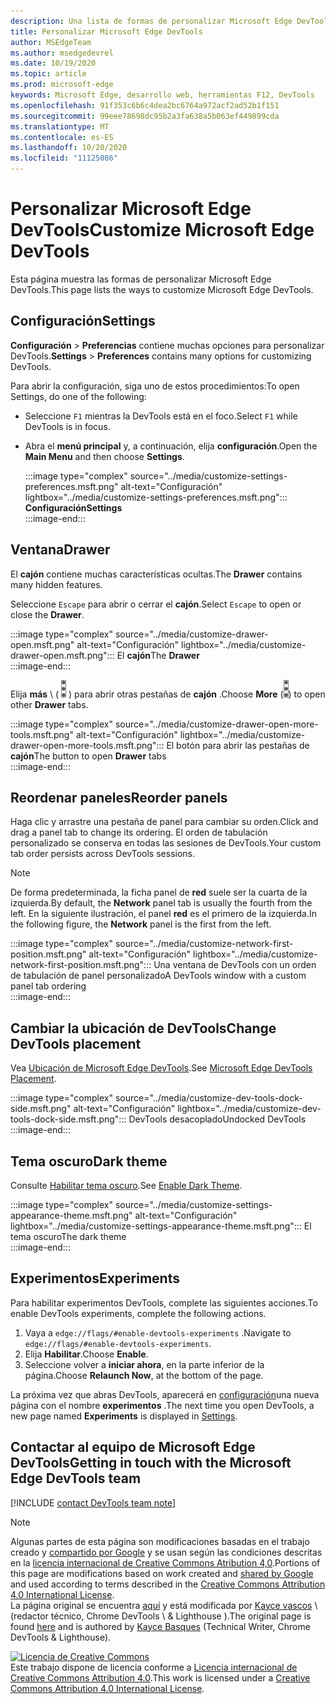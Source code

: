 ```yaml
---
description: Una lista de formas de personalizar Microsoft Edge DevTools
title: Personalizar Microsoft Edge DevTools
author: MSEdgeTeam
ms.author: msedgedevrel
ms.date: 10/19/2020
ms.topic: article
ms.prod: microsoft-edge
keywords: Microsoft Edge, desarrollo web, herramientas F12, DevTools
ms.openlocfilehash: 91f353c6b6c4dea2bc6764a972acf2ad52b1f151
ms.sourcegitcommit: 99eee78698dc95b2a3fa638a5b063ef449899cda
ms.translationtype: MT
ms.contentlocale: es-ES
ms.lasthandoff: 10/20/2020
ms.locfileid: "11125086"
---
```

<!-- Copyright Kayce Basques 

   Licensed under the Apache License, Version 2.0 (the "License");
   you may not use this file except in compliance with the License.
   You may obtain a copy of the License at

       https://www.apache.org/licenses/LICENSE-2.0

   Unless required by applicable law or agreed to in writing, software
   distributed under the License is distributed on an "AS IS" BASIS,
   WITHOUT WARRANTIES OR CONDITIONS OF ANY KIND, either express or implied.
   See the License for the specific language governing permissions and
   limitations under the License.  -->

# <span data-ttu-id="3e7bf-104">Personalizar Microsoft Edge DevTools</span><span class="sxs-lookup"><span data-stu-id="3e7bf-104">Customize Microsoft Edge DevTools</span></span>  

  

<span data-ttu-id="3e7bf-105">Esta página muestra las formas de personalizar Microsoft Edge DevTools.</span><span class="sxs-lookup"><span data-stu-id="3e7bf-105">This page lists the ways to customize Microsoft Edge DevTools.</span></span>  

## <span data-ttu-id="3e7bf-106">Configuración</span><span class="sxs-lookup"><span data-stu-id="3e7bf-106">Settings</span></span>  

<span data-ttu-id="3e7bf-107">**Configuración**  >  **Preferencias** contiene muchas opciones para personalizar DevTools.</span><span class="sxs-lookup"><span data-stu-id="3e7bf-107">**Settings** > **Preferences** contains many options for customizing DevTools.</span></span>  

<span data-ttu-id="3e7bf-108">Para abrir la configuración, siga uno de estos procedimientos:</span><span class="sxs-lookup"><span data-stu-id="3e7bf-108">To open Settings, do one of the following:</span></span>  

*   <span data-ttu-id="3e7bf-109">Seleccione `F1` mientras la DevTools está en el foco.</span><span class="sxs-lookup"><span data-stu-id="3e7bf-109">Select `F1` while DevTools is in focus.</span></span>  
*   <span data-ttu-id="3e7bf-110">Abra el **menú principal** y, a continuación, elija **configuración**.</span><span class="sxs-lookup"><span data-stu-id="3e7bf-110">Open the **Main Menu** and then choose **Settings**.</span></span>  
    
    :::image type="complex" source="../media/customize-settings-preferences.msft.png" alt-text="Configuración" lightbox="../media/customize-settings-preferences.msft.png":::
       **<span data-ttu-id="3e7bf-112">Configuración</span><span class="sxs-lookup"><span data-stu-id="3e7bf-112">Settings</span></span>**  
    :::image-end:::  
    
## <span data-ttu-id="3e7bf-113">Ventana</span><span class="sxs-lookup"><span data-stu-id="3e7bf-113">Drawer</span></span>  

<span data-ttu-id="3e7bf-114">El **cajón** contiene muchas características ocultas.</span><span class="sxs-lookup"><span data-stu-id="3e7bf-114">The **Drawer** contains many hidden features.</span></span>  

<span data-ttu-id="3e7bf-115">Seleccione `Escape` para abrir o cerrar el **cajón**.</span><span class="sxs-lookup"><span data-stu-id="3e7bf-115">Select `Escape` to open or close the **Drawer**.</span></span>  

:::image type="complex" source="../media/customize-drawer-open.msft.png" alt-text="Configuración" lightbox="../media/customize-drawer-open.msft.png":::
   <span data-ttu-id="3e7bf-117">El **cajón**</span><span class="sxs-lookup"><span data-stu-id="3e7bf-117">The **Drawer**</span></span>  
:::image-end:::  

<span data-ttu-id="3e7bf-118">Elija **más** \ ( ![ más ][ImageMoreIcon] \) para abrir otras pestañas de **cajón** .</span><span class="sxs-lookup"><span data-stu-id="3e7bf-118">Choose **More** \(![More][ImageMoreIcon]\) to open other **Drawer** tabs.</span></span>  

:::image type="complex" source="../media/customize-drawer-open-more-tools.msft.png" alt-text="Configuración" lightbox="../media/customize-drawer-open-more-tools.msft.png":::
   <span data-ttu-id="3e7bf-120">El botón para abrir las pestañas de **cajón**</span><span class="sxs-lookup"><span data-stu-id="3e7bf-120">The button to open **Drawer** tabs</span></span>  
:::image-end:::  

## <span data-ttu-id="3e7bf-121">Reordenar paneles</span><span class="sxs-lookup"><span data-stu-id="3e7bf-121">Reorder panels</span></span>  

<span data-ttu-id="3e7bf-122">Haga clic y arrastre una pestaña de panel para cambiar su orden.</span><span class="sxs-lookup"><span data-stu-id="3e7bf-122">Click and drag a panel tab to change its ordering.</span></span>  <span data-ttu-id="3e7bf-123">El orden de tabulación personalizado se conserva en todas las sesiones de DevTools.</span><span class="sxs-lookup"><span data-stu-id="3e7bf-123">Your custom tab order persists across DevTools sessions.</span></span>  

> [!NOTE]
> <span data-ttu-id="3e7bf-124">De forma predeterminada, la ficha panel de **red** suele ser la cuarta de la izquierda.</span><span class="sxs-lookup"><span data-stu-id="3e7bf-124">By default, the **Network** panel tab is usually the fourth from the left.</span></span>  <span data-ttu-id="3e7bf-125">En la siguiente ilustración, el panel **red** es el primero de la izquierda.</span><span class="sxs-lookup"><span data-stu-id="3e7bf-125">In the following figure, the **Network** panel is the first from the left.</span></span>  

:::image type="complex" source="../media/customize-network-first-position.msft.png" alt-text="Configuración" lightbox="../media/customize-network-first-position.msft.png":::
   <span data-ttu-id="3e7bf-127">Una ventana de DevTools con un orden de tabulación de panel personalizado</span><span class="sxs-lookup"><span data-stu-id="3e7bf-127">A DevTools window with a custom panel tab ordering</span></span>  
:::image-end:::  

## <span data-ttu-id="3e7bf-128">Cambiar la ubicación de DevTools</span><span class="sxs-lookup"><span data-stu-id="3e7bf-128">Change DevTools placement</span></span>  

<span data-ttu-id="3e7bf-129">Vea [Ubicación de Microsoft Edge DevTools][DevToolsPlacement].</span><span class="sxs-lookup"><span data-stu-id="3e7bf-129">See [Microsoft Edge DevTools Placement][DevToolsPlacement].</span></span>  

:::image type="complex" source="../media/customize-dev-tools-dock-side.msft.png" alt-text="Configuración" lightbox="../media/customize-dev-tools-dock-side.msft.png":::
   <span data-ttu-id="3e7bf-131">DevTools desacoplado</span><span class="sxs-lookup"><span data-stu-id="3e7bf-131">Undocked DevTools</span></span>  
:::image-end:::  

## <span data-ttu-id="3e7bf-132">Tema oscuro</span><span class="sxs-lookup"><span data-stu-id="3e7bf-132">Dark theme</span></span>  

<span data-ttu-id="3e7bf-133">Consulte [Habilitar tema oscuro][DarkTheme].</span><span class="sxs-lookup"><span data-stu-id="3e7bf-133">See [Enable Dark Theme][DarkTheme].</span></span>  

:::image type="complex" source="../media/customize-settings-appearance-theme.msft.png" alt-text="Configuración" lightbox="../media/customize-settings-appearance-theme.msft.png":::
   <span data-ttu-id="3e7bf-135">El tema oscuro</span><span class="sxs-lookup"><span data-stu-id="3e7bf-135">The dark theme</span></span>  
:::image-end:::  

## <span data-ttu-id="3e7bf-136">Experimentos</span><span class="sxs-lookup"><span data-stu-id="3e7bf-136">Experiments</span></span>  

<span data-ttu-id="3e7bf-137">Para habilitar experimentos DevTools, complete las siguientes acciones.</span><span class="sxs-lookup"><span data-stu-id="3e7bf-137">To enable DevTools experiments, complete the following actions.</span></span>  

1.  <span data-ttu-id="3e7bf-138">Vaya a `edge://flags/#enable-devtools-experiments` .</span><span class="sxs-lookup"><span data-stu-id="3e7bf-138">Navigate to `edge://flags/#enable-devtools-experiments`.</span></span>  
1.  <span data-ttu-id="3e7bf-139">Elija **Habilitar**.</span><span class="sxs-lookup"><span data-stu-id="3e7bf-139">Choose **Enable**.</span></span>  
1.  <span data-ttu-id="3e7bf-140">Seleccione volver a **iniciar ahora**, en la parte inferior de la página.</span><span class="sxs-lookup"><span data-stu-id="3e7bf-140">Choose **Relaunch Now**, at the bottom of the page.</span></span>  

<span data-ttu-id="3e7bf-141">La próxima vez que abras DevTools, aparecerá en [configuración](#settings)una nueva página con el nombre **experimentos** .</span><span class="sxs-lookup"><span data-stu-id="3e7bf-141">The next time you open DevTools, a new page named **Experiments** is displayed in [Settings](#settings).</span></span>  

## <span data-ttu-id="3e7bf-142">Contactar al equipo de Microsoft Edge DevTools</span><span class="sxs-lookup"><span data-stu-id="3e7bf-142">Getting in touch with the Microsoft Edge DevTools team</span></span>  

[!INCLUDE [contact DevTools team note](../includes/contact-devtools-team-note.md)]  

<!-- image links -->  

[ImageMoreIcon]: ../media/more-icon.msft.png  

<!-- links -->  

[DevToolsPlacement]: ./placement.md "Cambiar la ubicación de DevTools de Microsoft Edge | Microsoft docs"  
[DarkTheme]: ./dark-theme.md "Habilitar tema oscuro en Microsoft Edge DevTools | Microsoft docs"  

> [!NOTE]
> <span data-ttu-id="3e7bf-145">Algunas partes de esta página son modificaciones basadas en el trabajo creado y [compartido por Google][GoogleSitePolicies] y se usan según las condiciones descritas en la [licencia internacional de Creative Commons Atribution 4,0][CCA4IL].</span><span class="sxs-lookup"><span data-stu-id="3e7bf-145">Portions of this page are modifications based on work created and [shared by Google][GoogleSitePolicies] and used according to terms described in the [Creative Commons Attribution 4.0 International License][CCA4IL].</span></span>  
> <span data-ttu-id="3e7bf-146">La página original se encuentra [aquí](https://developers.google.com/web/tools/chrome-devtools/customize/index) y está modificada por [Kayce vascos][KayceBasques] \ (redactor técnico, Chrome DevTools \ & Lighthouse \).</span><span class="sxs-lookup"><span data-stu-id="3e7bf-146">The original page is found [here](https://developers.google.com/web/tools/chrome-devtools/customize/index) and is authored by [Kayce Basques][KayceBasques] \(Technical Writer, Chrome DevTools \& Lighthouse\).</span></span>  

[![Licencia de Creative Commons][CCby4Image]][CCA4IL]  
<span data-ttu-id="3e7bf-148">Este trabajo dispone de licencia conforme a [Licencia internacional de Creative Commons Attribution 4.0][CCA4IL].</span><span class="sxs-lookup"><span data-stu-id="3e7bf-148">This work is licensed under a [Creative Commons Attribution 4.0 International License][CCA4IL].</span></span>  

[CCA4IL]: https://creativecommons.org/licenses/by/4.0  
[CCby4Image]: https://i.creativecommons.org/l/by/4.0/88x31.png  
[GoogleSitePolicies]: https://developers.google.com/terms/site-policies  
[KayceBasques]: https://developers.google.com/web/resources/contributors/kaycebasques  
